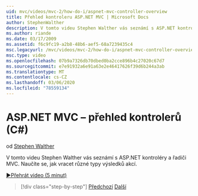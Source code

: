```yaml
---
uid: mvc/videos/mvc-2/how-do-i/aspnet-mvc-controller-overview
title: Přehled kontroleru ASP.NET MVC | Microsoft Docs
author: StephenWalther
description: V tomto videu Stephen Walther vás seznámí s ASP.NET kontroléry a řadiči MVC. Naučíte se, jak vracet různé typy výsledků akcí.
ms.author: riande
ms.date: 03/17/2009
ms.assetid: f6c9fc19-a2b8-48b6-aef5-68a7239435c4
msc.legacyurl: /mvc/videos/mvc-2/how-do-i/aspnet-mvc-controller-overview
msc.type: video
ms.openlocfilehash: 07b9a7326db70dbed0ba2cce896b4c27020c67d7
ms.sourcegitcommit: e7e91932a6e91a63e2e46417626f39d6b244a3ab
ms.translationtype: MT
ms.contentlocale: cs-CZ
ms.lasthandoff: 03/06/2020
ms.locfileid: "78559134"
---
```

# <a name="aspnet-mvc-controller-overview"></a>ASP.NET MVC – přehled kontrolerů (C#)

od [Stephen Walther](https://github.com/StephenWalther)

V tomto videu Stephen Walther vás seznámí s ASP.NET kontroléry a řadiči MVC. Naučíte se, jak vracet různé typy výsledků akcí.

[&#9654;Přehrát video (5 minut)](https://channel9.msdn.com/Blogs/ASP-NET-Site-Videos/aspnet-mvc-controller-overview)

> [!div class="step-by-step"]
> [Předchozí](understanding-models-views-and-controllers.md)
> [Další](understanding-controllers-controller-actions-and-action-results.md)
